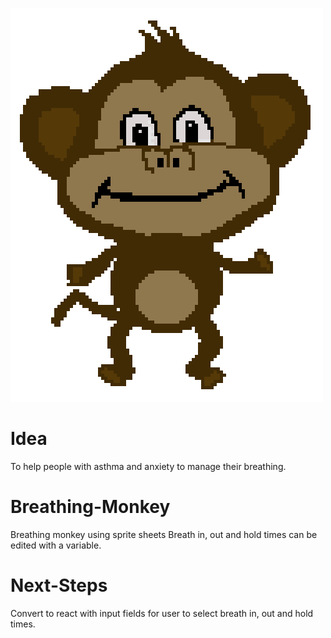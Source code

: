 ![Logo](./Monkey%20(2).gif)

# Idea
To help people with asthma and anxiety to manage their breathing.

# Breathing-Monkey
Breathing monkey using sprite sheets
Breath in, out and hold times can be edited with a variable.

# Next-Steps
Convert to react with input fields for user to select breath in, out and hold times.
